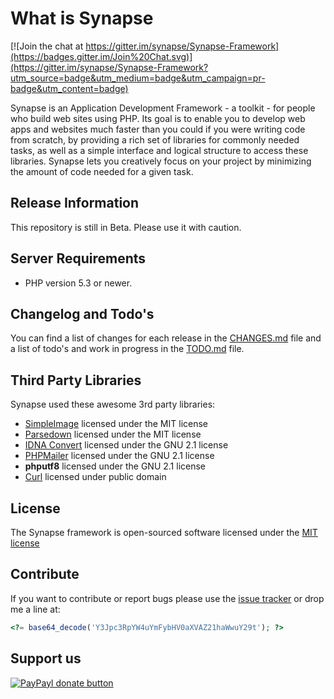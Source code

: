 # What is Synapse

[![Join the chat at https://gitter.im/synapse/Synapse-Framework](https://badges.gitter.im/Join%20Chat.svg)](https://gitter.im/synapse/Synapse-Framework?utm_source=badge&utm_medium=badge&utm_campaign=pr-badge&utm_content=badge)

Synapse is an Application Development Framework - a toolkit - for people who build web sites using PHP. Its goal is to enable you to develop web apps and websites much faster than you could if you were writing code from scratch, by providing a rich set of libraries for commonly needed tasks, as well as a simple interface and logical structure to access these libraries. Synapse lets you creatively focus on your project by minimizing the amount of code needed for a given task.

## Release Information
This repository is still in Beta. Please use it with caution.

## Server Requirements
* PHP version 5.3 or newer.

## Changelog and Todo's
You can find a list of changes for each release in the [CHANGES.md](https://github.com/synapse/Synapse-MVC/blob/master/CHANGES.md) file and a list of todo's and work in progress in the [TODO.md](https://github.com/synapse/Synapse-MVC/blob/master/TODO.md) file.

## Third Party Libraries
Synapse used these awesome 3rd party libraries:

* [SimpleImage](https://github.com/claviska/SimpleImage) licensed under the MIT license
* [Parsedown](https://github.com/erusev/parsedown) licensed under the MIT license
* [IDNA Convert](https://github.com/etechnika/idna-convert) licensed under the GNU 2.1 license
* [PHPMailer](https://github.com/PHPMailer/PHPMailer) licensed under the GNU 2.1 license
* **phputf8** licensed under the GNU 2.1 license
* [Curl](https://github.com/php-curl-class) licensed under public domain

## License
The Synapse framework is open-sourced software licensed under the [MIT license](http://opensource.org/licenses/MIT)

## Contribute
If you want to contribute or report bugs please use the [issue tracker](https://github.com/synapse/Synapse-MVC/issues) or drop me a line at: 


```php
<?= base64_decode('Y3Jpc3RpYW4uYmFybHV0aXVAZ21haWwuY29t'); ?>
```


## Support us
[![PayPayl donate button](http://img.shields.io/paypal/donate.png?color=yellow)](https://www.paypal.com/cgi-bin/webscr?cmd=_s-xclick&hosted_button_id=UXVKKU24R3N8G "Donate to this project using Paypal")